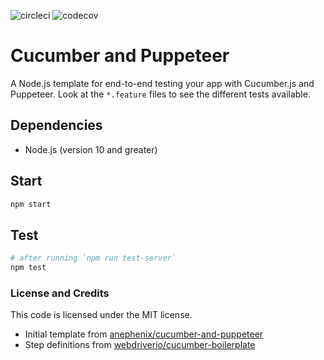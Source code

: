![circleci](https://img.shields.io/circleci/project/github/patheard/cucumber-puppeteer.svg)
![codecov](https://codecov.io/gh/patheard/cucumber-puppeteer/branch/master/graph/badge.svg)

# Cucumber and Puppeteer

A Node.js template for end-to-end testing your app with Cucumber.js and Puppeteer.  Look at the `*.feature` files to see the different tests available.

## Dependencies

- Node.js (version 10 and greater)

## Start

```bash
npm start
```

## Test

```bash
# after running `npm run test-server`
npm test
```

### License and Credits

This code is licensed under the MIT license.
* Initial template from [anephenix/cucumber-and-puppeteer](https://github.com/anephenix/cucumber-and-puppeteer) 
* Step definitions from [webdriverio/cucumber-boilerplate](https://github.com/webdriverio/cucumber-boilerplate)
